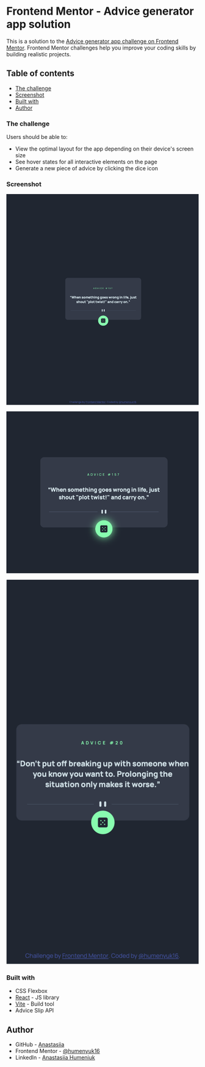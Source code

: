 # Frontend Mentor - Advice generator app solution

This is a solution to the [Advice generator app challenge on Frontend Mentor](https://www.frontendmentor.io/challenges/advice-generator-app-QdUG-13db). Frontend Mentor challenges help you improve your coding skills by building realistic projects.

## Table of contents

- [The challenge](#the-challenge)
- [Screenshot](#screenshot)
- [Built with](#built-with)
- [Author](#author)

### The challenge

Users should be able to:

- View the optimal layout for the app depending on their device's screen size
- See hover states for all interactive elements on the page
- Generate a new piece of advice by clicking the dice icon

### Screenshot

![Screenshot1](/Screenshots/Screen1.png)

![Screenshot2](/Screenshots/Screen_hover.png)

![Screenshot3](/Screenshots/Screen_mob.png)

### Built with

- CSS Flexbox
- [React](https://reactjs.org/) - JS library
- [Vite](https://vitejs.dev/) - Build tool
- Advice Slip API

## Author

- GitHub - [Anastasiia](https://github.com/humenyuk16)
- Frontend Mentor - [@humenyuk16](https://www.frontendmentor.io/profile/humenyuk16)
- LinkedIn - [Anastasiia Humeniuk](www.linkedin.com/in/anastasiia-humeniuk)
